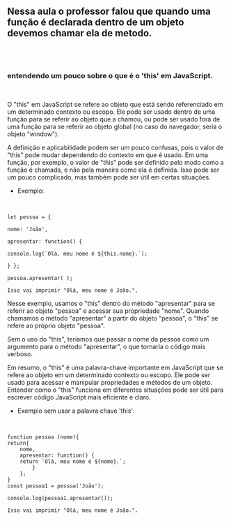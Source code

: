 ## Nessa aula o professor falou que quando uma função é declarada dentro de um objeto devemos chamar ela de metodo.
<br>
<br>

### entendendo um pouco sobre o que é o 'this' em JavaScript.
<br>

O "this" em JavaScript se refere ao objeto que está sendo referenciado em um determinado contexto ou escopo. Ele pode ser usado dentro de uma função para se referir ao objeto que a chamou, ou pode ser usado fora de uma função para se referir ao objeto global (no caso do navegador, seria o objeto "window").

A definição e aplicabilidade podem ser um pouco confusas, pois o valor de "this" pode mudar dependendo do contexto em que é usado. Em uma função, por exemplo, o valor de "this" pode ser definido pelo modo como a função é chamada, e não pela maneira como ela é definida. Isso pode ser um pouco complicado, mas também pode ser útil em certas situações.

- Exemplo:

<br>
    
    let pessoa = {

    nome: 'João',

    apresentar: function() {

    console.log(`Olá, meu nome é ${this.nome}.`);

    } };

    pessoa.apresentar( ); 

    Isso vai imprimir "Olá, meu nome é João.".


Nesse exemplo, usamos o "this" dentro do método "apresentar" para se referir ao objeto "pessoa" e acessar sua propriedade "nome". Quando chamamos o método "apresentar" a partir do objeto "pessoa", o "this" se refere ao próprio objeto "pessoa".

Sem o uso do "this", teríamos que passar o nome da pessoa como um argumento para o método "apresentar", o que tornaria o código mais verboso.

Em resumo, o "this" é uma palavra-chave importante em JavaScript que se refere ao objeto em um determinado contexto ou escopo. Ele pode ser usado para acessar e manipular propriedades e métodos de um objeto. Entender como o "this" funciona em diferentes situações pode ser útil para escrever código JavaScript mais eficiente e claro.

 - Exemplo sem usar a palavra chave 'this':
 
 <br>

    function pessoa (nome){
    return{
        nome,
        apresentar: function() {
        return `Olá, meu nome é ${nome}.`;
            }
        };
    }
    const pessoa1 = pessoa('João');

    console.log(pessoa1.apresentar());

    Isso vai imprimir "Olá, meu nome é João.".